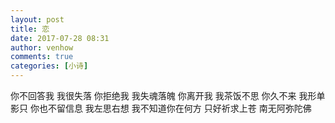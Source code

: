 ```yaml
---
layout: post
title: 恋
date: 2017-07-28 08:31
author: venhow
comments: true
categories: [小诗]
---
```

你不回答我
我很失落
你拒绝我
我失魂落魄
你离开我
我茶饭不思
你久不来
我形单影只
你也不留信息
我左思右想
我不知道你在何方
只好祈求上苍
南无阿弥陀佛
